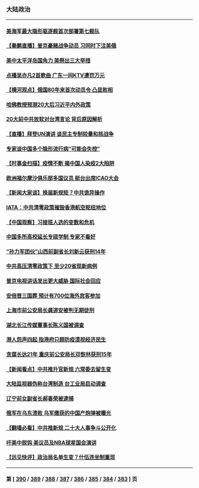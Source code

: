 ### 大陆政治
---
#### [美海军最大隐形驱逐舰首次部署第七舰队](../../pages/ncid277/n13829845.md) 
#### [【秦鹏直播】普京豪赌战争动员 习同时下注美俄](../../pages/ncid277/n13829889.md) 
#### [美中太平洋岛国角力 美祭出三大举措](../../pages/ncid277/n13829861.md) 
#### [点播吴亦凡2首歌曲 广东一间KTV遭罚万元](../../pages/ncid277/n13829878.md) 
#### [【横河观点】俄国80年来首次动员令 凸显败相](../../pages/ncid277/n13829734.md) 
#### [哈佛教授预测20大后习近平内外政策](../../pages/ncid277/n13829176.md) 
#### [20大前中共放软对台湾言论 背后原因解析](../../pages/ncid277/n13829842.md) 
#### [【直播】拜登UN演讲 谈民主专制较量和核战争](../../pages/ncid277/n13829827.md) 
#### [专家谈中国多个隐形流行病“可能会失控”](../../pages/ncid277/n13829808.md) 
#### [【时事金扫描】疫情不断 揭中国人染疫2大陷阱](../../pages/ncid277/n13829333.md) 
#### [欧洲福尔摩沙俱乐部多国议员 挺台出席ICAO大会](../../pages/ncid277/n13829791.md) 
#### [【新闻大家谈】换届新规矩？中共诡异操作](../../pages/ncid277/n13829747.md) 
#### [IATA：中共清零政策摧毁香港航空枢纽地位](../../pages/ncid277/n13829669.md) 
#### [【中国观察】习接班人选的变数和危机](../../pages/ncid277/n13829685.md) 
#### [中国多所高校延长专硕学制 专家不看好](../../pages/ncid277/n13829661.md) 
#### [“孙力军团伙”山西前副省长刘新云获刑14年](../../pages/ncid277/n13829619.md) 
#### [中共高压清零政策下 至少20省现新病例](../../pages/ncid277/n13829611.md) 
#### [普京电视讲话发出更大威胁 国际社会回应](../../pages/ncid277/n13829615.md) 
#### [安倍晋三国葬 预计有700位海外宾客参加](../../pages/ncid277/n13829502.md) 
#### [上海市前公安局长龚道安被判无期徒刑](../../pages/ncid277/n13829492.md) 
#### [湖北长江传媒董事长陈义国被调查](../../pages/ncid277/n13829543.md) 
#### [港人怨声四起 指港府只顾防疫漠视经济民生](../../pages/ncid277/n13829481.md) 
#### [贪腐长达21年 重庆前公安局长邓恢林获刑15年](../../pages/ncid277/n13829361.md) 
#### [【新闻看点】中共推升官新规 六常委去留生变](../../pages/ncid277/n13829166.md) 
#### [大陆监视器伪称台湾制造 台工业局启动调查](../../pages/ncid277/n13829306.md) 
#### [辽宁前女副省长郝春荣被逮捕](../../pages/ncid277/n13829341.md) 
#### [俄军在乌东溃败 乌军缴获的中国产炮弹被曝光](../../pages/ncid277/n13829202.md) 
#### [【翻墙必看】中共推新规 二十大人事争斗公开化](../../pages/ncid277/n13829383.md) 
#### [吁美中脱钩 美议员及NBA球星国会演讲](../../pages/ncid277/n13829285.md) 
#### [【远见快评】政治局名单生变？什伍连坐制重现](../../pages/ncid277/n13829328.md) 

---
#### 第 [ [390](./390.md) / [389](./389.md) / [388](./388.md) / [387](./387.md) / [386](./386.md) / [385](./385.md) / [384](./384.md) / [383](./383.md) ] 页
